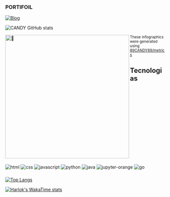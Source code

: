 ### PORTIFOIL 

[![Blog](https://img.shields.io/badge/LinkedIn-0077B5?style=for-the-badge&logo=linkedin&logoColor=white)](https://www.linkedin.com)

![CANDY GitHub stats](https://github-readme-stats.vercel.app/api?username=89CANDY89&show_icons=true&theme=dracula)

[<img align="left" width="390" alt="🦑" src="https://gist.githubusercontent.com/89CANDY89/3c6eaedf50273adfb7a510822672f570/raw/metrics.plugin.isocalendar.svg
">](#)

<sub>These infographics were generated using [89CANDY89/metrics](https://github.com/89CANDY89/metrics)</sub>

<!-- Until that day: https://user-images.githubusercontent.com/22963968/159836902-a7553777-f1e2-49ed-90fc-9721322b3f44.png -->
<!-- The betrayer: https://user-images.githubusercontent.com/22963968/155458995-e4c24fff-d667-48cd-a1ce-1f66cd233a14.png -->
<!-- The world ender: https://user-images.githubusercontent.com/22963968/130322172-4e4996cd-eb3d-4013-9fc2-47e573413310.png -->
<!-- Farewell Miura: https://user-images.githubusercontent.com/22963968/119890439-1ff29f00-bf38-11eb-8515-d0a9c3c8a6b6.png -->
<!-- First steps with JavaScript: https://user-images.githubusercontent.com/22963968/114021347-e3c48b80-9870-11eb-8bc8-998bf39b4d0d.png -->

## Tecnologias 

<div style="display: inline-block"><br/>
  <img align="center" alt="html" src="https://img.shields.io/badge/HTML5-E34F26?style=for-the-badge&logo=html5&logoColor=white" />
  <img align="center" alt="css" src="https://img.shields.io/badge/CSS3-1572B6?style=for-the-badge&logo=css3&logoColor=white" />
  <img align="center" alt="javascript" src="https://img.shields.io/badge/JavaScript-F7DF1E?style=for-the-badge&logo=javascript&logoColor=black" />
  <img align="center" alt="python" src="https://img.shields.io/badge/Python-14354C?style=for-the-badge&logo=python&logoColor=white" />
  <img align="center" alt="java" src="https://img.shields.io/badge/Java-ED8B00?style=for-the-badge&logo=java&logoColor=white" />
  <img align="center" alt="jupyter-orange" src="https://img.shields.io/badge/Made%20with-Jupyter-orange?style=for-the-badge&logo=Jupyter" />
  <img align="center" alt="go" src="https://img.shields.io/badge/Made%20with-Go-1f425f.svg" />
</div>

###                                                          

[![Top Langs](https://github-readme-stats.vercel.app/api/top-langs/?username=89CANDY89&layout=compact)](https://github.com/89CANDY89/github-readme-stats)

[![Harlok's WakaTime stats](https://github-readme-stats.vercel.app/api/wakatime?username=89CANDY89)](https://github.com/89CANDY89/github-readme-stats)
